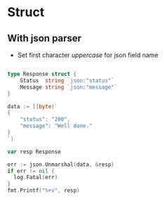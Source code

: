 # Struct

## With json parser
- Set first character *uppercase* for json field name
```Go

type Response struct {
	Status  string `json:"status"`
	Message string `json:"message"`
}

data := []byte(`
{
    "status": "200",
    "message": "Well done."
}
`)

var resp Response

err := json.Unmarshal(data, &resp)
if err != nil {
  log.Fatal(err)
}
fmt.Printf("%+v", resp)

```
